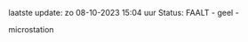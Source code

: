 laatste update: 
zo 08-10-2023 15:04   uur 
Status: FAALT - geel - 
<div class="service Y">microstation</div>